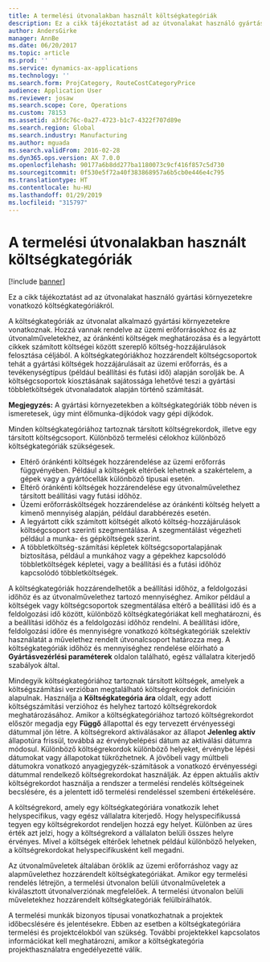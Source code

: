 ```yaml
---
title: A termelési útvonalakban használt költségkategóriák
description: Ez a cikk tájékoztatást ad az útvonalakat használó gyártási környezetekre vonatkozó költségkategóriákról.
author: AndersGirke
manager: AnnBe
ms.date: 06/20/2017
ms.topic: article
ms.prod: ''
ms.service: dynamics-ax-applications
ms.technology: ''
ms.search.form: ProjCategory, RouteCostCategoryPrice
audience: Application User
ms.reviewer: josaw
ms.search.scope: Core, Operations
ms.custom: 78153
ms.assetid: a3fdc76c-0a27-4723-b1c7-4322f707d89e
ms.search.region: Global
ms.search.industry: Manufacturing
ms.author: mguada
ms.search.validFrom: 2016-02-28
ms.dyn365.ops.version: AX 7.0.0
ms.openlocfilehash: 90177a6b8dd277ba1180073c9cf416f857c5d730
ms.sourcegitcommit: 0f530e5f72a40f383868957a6b5cb0e446e4c795
ms.translationtype: HT
ms.contentlocale: hu-HU
ms.lasthandoff: 01/29/2019
ms.locfileid: "315797"
---
```

# <a name="cost-categories-used-in-production-routing"></a>A termelési útvonalakban használt költségkategóriák

[!include [banner](../includes/banner.md)]

Ez a cikk tájékoztatást ad az útvonalakat használó gyártási környezetekre vonatkozó költségkategóriákról.

A költségkategóriák az útvonalat alkalmazó gyártási környezetekre vonatkoznak. Hozzá vannak rendelve az üzemi erőforrásokhoz és az útvonalműveletekhez, az óránkénti költségek meghatározása és a legyártott cikkek számított költségei között szereplő költség-hozzájárulások felosztása céljából. A költségkategóriákhoz hozzárendelt költségcsoportok tehát a gyártási költségek hozzájárulásait az üzemi erőforrás, és a tevékenységtípus (például beállítási és futási idő) alapján sorolják be. A költségcsoportok kiosztásának sajátossága lehetővé teszi a gyártási többletköltségek útvonaladatok alapján történő számítását. 

**Megjegyzés:** A gyártási környezetekben a költségkategóriák több néven is ismeretesek, úgy mint élőmunka-díjkódok vagy gépi díjkódok. 

Minden költségkategóriához tartoznak társított költségrekordok, illetve egy társított költségcsoport. Különböző termelési célokhoz különböző költségkategóriák szükségesek.

-   Eltérő óránkénti költségek hozzárendelése az üzemi erőforrás függvényében. Például a költségek eltérőek lehetnek a szakértelem, a gépek vagy a gyártócellák különböző típusai esetén.
-   Eltérő óránkénti költségek hozzárendelése egy útvonalművelethez társított beállítási vagy futási időhöz.
-   Üzemi erőforrásköltségek hozzárendelése az óránkénti költség helyett a kimenő mennyiség alapján, például darabbérezés esetén.
-   A legyártott cikk számított költségét alkotó költség-hozzájárulások költségcsoport szerinti szegmentálása. A szegmentálást végezheti például a munka- és gépköltségek szerint.
-   A többletköltség-számítási képletek költségcsoportalapjának biztosítása, például a munkához vagy a gépekhez kapcsolódó többletköltségek képletei, vagy a beállítási és a futási időhöz kapcsolódó többletköltségek.

A költségkategóriák hozzárendelhetők a beállítási időhöz, a feldolgozási időhöz és az útvonalművelethez tartozó mennyiséghez. Amikor például a költségek vagy költségcsoportok szegmentálása eltérő a beállítási idő és a feldolgozási idő között, különböző költségkategóriákat kell meghatározni, és a beállítási időhöz és a feldolgozási időhöz rendelni. A beállítási időre, feldolgozási időre és mennyiségre vonatkozó költségkategóriák szelektív használatát a művelethez rendelt útvonalcsoport határozza meg. A költségkategóriák időhöz és mennyiséghez rendelése előírható a **Gyártásvezérlési paraméterek** oldalon található, egész vállalatra kiterjedő szabályok által. 

Mindegyik költségkategóriához tartoznak társított költségek, amelyek a költségszámítási verzióban megtalálható költségrekordok definícióin alapulnak. Használja a **Költségkategória ára** oldalt, egy adott költségszámítási verzióhoz és helyhez tartozó költségrekordok meghatározásához. Amikor a költségkategóriához tartozó költségrekordot először megadja egy **Függő** állapottal és egy tervezett érvényességi dátummal jön létre. A költségrekord aktiválásakor az állapot **Jelenleg aktív** állapotúra frissül, továbbá az érvénybelépési dátum az aktiválási dátumra módosul. Különböző költségrekordok különböző helyeket, érvénybe lépési dátumokat vagy állapotokat tükrözhetnek. A jövőbeli vagy múltbeli dátumokra vonatkozó anyagjegyzék-számítások a vonatkozó érvényességi dátummal rendelkező költségrekordokat használják. Az éppen aktuális aktív költségrekordot használja a rendszer a termelési rendelés költségeinek becslésére, és a jelentett idő termelési rendeléssel szembeni értékelésére. 

A költségrekord, amely egy költségkategóriára vonatkozik lehet helyspecifikus, vagy egész vállalatra kiterjedő. Hogy helyspecifikussá tegyen egy költségrekordot rendeljen hozzá egy helyet. Különben az üres érték azt jelzi, hogy a költségrekord a vállalaton belüli összes helyre érvényes. Mivel a költségek eltérőek lehetnek például különböző helyeken, a költségrekordokat helyspecifikusként kell megadni. 

Az útvonalműveletek általában öröklik az üzemi erőforráshoz vagy az alapművelethez hozzárendelt költségkategóriákat. Amikor egy termelési rendelés létrejön, a termelési útvonalon belüli útvonalműveletek a kiválasztott útvonalverziónak megfelelőek. A termelési útvonalon belüli műveletekhez hozzárendelt költségkategóriák felülbírálhatók. 

A termelési munkák bizonyos típusai vonatkozhatnak a projektek időbecslésére és jelentésekre. Ebben az esetben a költségkategóriára termelési és projektcélokból van szükség. További projektekkel kapcsolatos információkat kell meghatározni, amikor a költségkategória projekthasználatra engedélyezetté válik.



